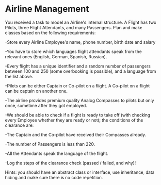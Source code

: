 # Airline Management

You received a task to model an Airline's internal structure.
A Flight has two Pilots, three Flight Attendants, and many Passengers. Plan and make classes based on the following requirements:

-Store every Airline Employee's name, phone number, birth date and salary

-You have to store which languages flight attendants speak from the relevant ones (English, German, Spanish, Russian).

-Every flight has a unique identifier and a random number of passengers between 100 and 250 (some overbooking is possible), and a language from the list above.

-Pilots can be either Captain or Co-pilot on a flight. A Co-pilot on a flight can be captain on another one.

-The airline provides premium quality Analog Compasses to pilots but only once, sometime after they got employed.

-We should be able to check if a flight is ready to take off (with checking every Employee whether they are ready or not); the conditions of the clearance are:

  -The Captain and the Co-pilot have received their Compasses already.
  
  -The number of Passengers is less than 220.
  
  -All the Attendants speak the language of the flight.
  
  -Log the steps of the clearance check (passed / failed, and why)!

Hints: you should have an abstract class or interface, use inheritance, data hiding and make sure there is no code repetition.

